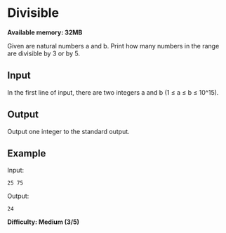 # Divisible

**Available memory: 32MB**

Given are natural numbers a and b. Print how many numbers in the range are divisible by 3 or by 5.

## Input
In the first line of input, there are two integers a and b (1 ≤ a ≤ b ≤ 10^15).

## Output
Output one integer to the standard output.

## Example
Input:
```
25 75
```

Output:
```
24
```

**Difficulty: Medium (3/5)**